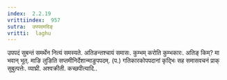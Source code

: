 ```yaml
---
index:  2.2.19
vrittiindex:  957
sutra:  उपपदमदिङ्
vritti:  laghu 
---
```


उपपदं सुबन्तं समर्थेन नित्यं समस्यते. अतिङन्तश्चायं समासः. कुम्भम् करोति कुम्भकारः. अतिङ् किम्? मा भवान् भूत्. माङि लुङिति सप्तमीनिर्देशान्माङुपपदम्. (प.) गतिकारकोपपदानां कृद्भिः सह समासवचनं प्राक् सुबुत्पत्तेः. व्याघ्री. अश्वक्रीती. कच्छपीत्यादि..

